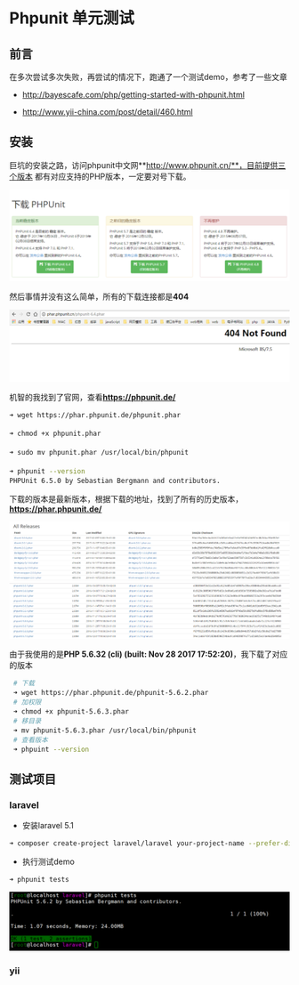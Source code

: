 # Phpunit 单元测试

## 前言

在多次尝试多次失败，再尝试的情况下，跑通了一个测试demo，参考了一些文章

- http://bayescafe.com/php/getting-started-with-phpunit.html

- http://www.yii-china.com/post/detail/460.html

## 安装

巨坑的安装之路，访问phpunit中文网**http://www.phpunit.cn/**，目前提供三个版本
都有对应支持的PHP版本，一定要对号下载。

![介绍](./phpunit-01.png)

然后事情并没有这么简单，所有的下载连接都是**404**

![404](./phpunit-02.png)

机智的我找到了官网，查看**https://phpunit.de/**

```bash
➜ wget https://phar.phpunit.de/phpunit.phar

➜ chmod +x phpunit.phar

➜ sudo mv phpunit.phar /usr/local/bin/phpunit

➜ phpunit --version
PHPUnit 6.5.0 by Sebastian Bergmann and contributors.
```

下载的版本是最新版本，根据下载的地址，找到了所有的历史版本，**https://phar.phpunit.de/**

![list](./phpunit-03.png)
![list](./phpunit-05.png)

由于我使用的是**PHP 5.6.32 (cli) (built: Nov 28 2017 17:52:20)**，我下载了对应的版本

```bash
 # 下载
 ➜ wget https://phar.phpunit.de/phpunit-5.6.2.phar
 # 加权限
 ➜ chmod +x phpunit-5.6.3.phar
 # 移目录
 ➜ mv phpunit-5.6.3.phar /usr/local/bin/phpunit
 # 查看版本
 ➜ phpuint --version
```

## 测试项目

### laravel 

- 安装laravel 5.1 

```bash
➜ composer create-project laravel/laravel your-project-name --prefer-dist "5.1.*"
```

- 执行测试demo

```bash
➜ phpunit tests
```

![demo](./phpunit-04.png)

### yii 

